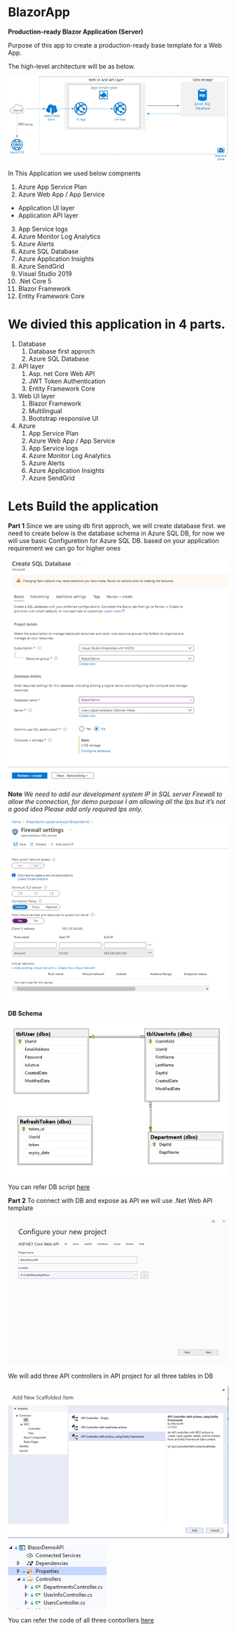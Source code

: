 # BlazorApp
**Production-ready Blazor Application (Server)**
 
Purpose of this app to create a production-ready base template for a Web App.
 
The high-level architecture will be as below. 

![architecture](Code/BlazorAppDemoUI/wwwroot/img/BlazorAppDemo-architectures.jpg)

In This Application we used below compnents


1. Azure App Service Plan
2. Azure Web App / App Service
  -    Application UI layer
  -    Application API layer
3. App Service logs
4. Azure Monitor Log Analytics
5. Azure Alerts
6. Azure SQL Database
7. Azure Application Insights
8. Azure SendGrid 
9. Visual Studio 2019
10. .Net Core 5
11. Blazor Framework
12. Entity Framework Core


# We divied this application in 4 parts.

1. Database
   1. Database first approch
   2. Azure SQL Database
2. API layer
   1. Asp. net Core Web API
   2. JWT Token Authentication
   3. Entity Framework Core 
3. Web UI layer
   1. Blazor Framework
   2. Multilingual
   3. Bootstrap responsive UI 
4. Azure
   1. App Service Plan
   2. Azure Web App / App Service
   3. App Service logs
   4. Azure Monitor Log Analytics
   5. Azure Alerts
   6. Azure Application Insights
   7. Azure SendGrid
 
 #  Lets Build the application 
**Part 1**
 Since we are using db first approch, we will create database first.
 we need to create below is the database schema in Azure SQL DB, for now we will use basic Configuretion for Azure SQL DB. based on your application requirement we can go for higher ones

 ![Azure DB Setting](SupportingFiles/Create%20Azure%20DB.png)

 **Note** *We need to add our development system IP in SQL server Firewall to allow the connection, for demo purpose I am allowing all the Ips but it’s not a good idea Please add only required Ips only.*
   
![Azure DB Setting](SupportingFiles/AzureDBFirewall.png)

**DB Schema**

 ![DB Schema](SupportingFiles/DBSchema.png)

 You can refer DB script [here](Code/BlazorAppDemoUI/wwwroot/img/BlazorAppDemo-architectures.jpg)

 **Part 2**
 To connect with DB and expose as API we will use .Net Web API template

 ![API Project](SupportingFiles/BlazorDemoAPI%201.png) 

We will add three API controllers in API project for all three tables in DB

![Contorller Type](SupportingFiles/API%20Controller.png)

![Coltorllers](SupportingFiles/API%203%20Controller.png)

You can refer the code of all three contorllers [here](Code/BlazorDemoAPI/Contorllers/) 